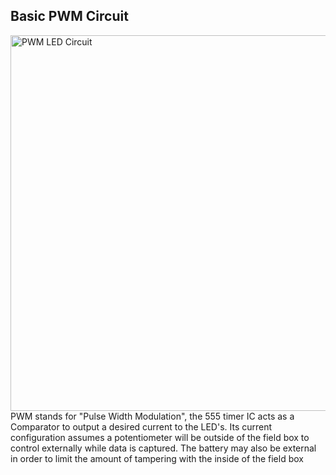 ## Basic PWM Circuit
<img width="601" alt="PWM LED Circuit" src="https://user-images.githubusercontent.com/12982852/138574318-18f6c8f5-ae88-487b-8f1e-12ce7910af86.PNG">
PWM stands for "Pulse Width Modulation", the 555 timer IC acts as a Comparator to output a desired current to the LED's. Its current configuration
assumes a potentiometer will be outside of the field box to control externally while data is captured. The battery may also be external in order 
to limit the amount of tampering with the inside of the field box
